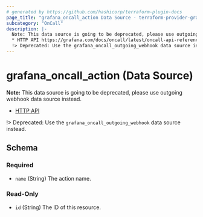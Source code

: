 ```yaml
---
# generated by https://github.com/hashicorp/terraform-plugin-docs
page_title: "grafana_oncall_action Data Source - terraform-provider-grafana"
subcategory: "OnCall"
description: |-
  Note: This data source is going to be deprecated, please use outgoing webhook data source instead.
  * HTTP API https://grafana.com/docs/oncall/latest/oncall-api-reference/outgoing_webhooks/
  !> Deprecated: Use the grafana_oncall_outgoing_webhook data source instead.
---
```


# grafana_oncall_action (Data Source)

**Note:** This data source is going to be deprecated, please use outgoing webhook data source instead.
* [HTTP API](https://grafana.com/docs/oncall/latest/oncall-api-reference/outgoing_webhooks/)

!> Deprecated: Use the `grafana_oncall_outgoing_webhook` data source instead.



<!-- schema generated by tfplugindocs -->
## Schema

### Required

- `name` (String) The action name.

### Read-Only

- `id` (String) The ID of this resource.
